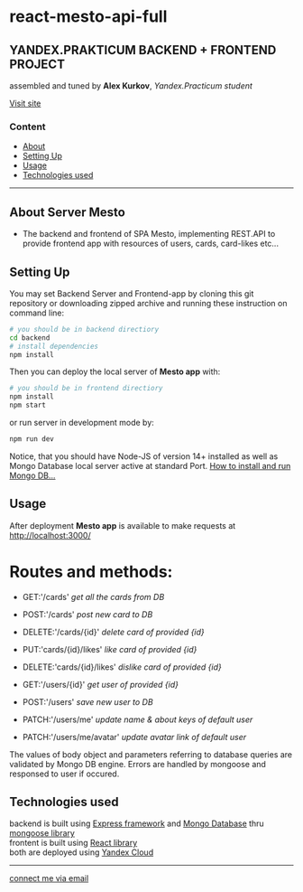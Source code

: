 # **react-mesto-api-full**
**YANDEX.PRAKTICUM BACKEND + FRONTEND PROJECT**
--------------

assembled and tuned by **Alex Kurkov**,
_Yandex.Practicum student_

[Visit site](http://kurkov.students.nomoreparties.xyz/)

### **Content**
  - [About](#About-Server-Mesto)
  - [Setting Up](#Setting-Up)
  - [Usage](#Usage)
  - [Technologies used](#Technologies-used)
---------------------

## About Server Mesto
- The backend and frontend of SPA Mesto, implementing REST.API to provide frontend app with resources of users, cards, card-likes etc... 

## Setting Up
You may set Backend Server and Frontend-app by cloning this git repository or downloading zipped archive and running these instruction on command line:
```bash
# you should be in backend directiory
cd backend
# install dependencies
npm install
```
Then you can deploy the local server of **Mesto app** with:
 ```bash
# you should be in frontend directiory
npm install
npm start
```
or run server in development mode by:
 ```bash
npm run dev
```
Notice, that you should have Node-JS of version 14+ installed as well as Mongo Database local server active at standard Port. [How to install and run Mongo DB...](https://docs.mongodb.com/manual/installation/)


## Usage
After deployment **Mesto app** is available to make requests at [http://localhost:3000/](http://localhost:3000/)

# Routes and methods:
  - GET:'/cards'  *get all the cards from DB* 
  - POST:'/cards' *post new card to DB*
  - DELETE:'/cards/{id}' *delete card of provided {id}*
  - PUT:'cards/{id}/likes' *like card of provided {id}*
  - DELETE:'cards/{id}/likes' *dislike card of provided {id}*

  - GET:'/users/{id}' *get user of provided {id}* 
  - POST:'/users' *save new user to DB*
  - PATCH:'/users/me' *update name & about keys of default user*
  - PATCH:'/users/me/avatar' *update avatar link of default user*

The values of body object and parameters referring to database queries are validated by Mongo DB engine. Errors are handled by mongoose and responsed to user if occured.

## Technologies used
backend is built using [Express framework](https://expressjs.com/) and [Mongo Database](https://www.mongodb.com/) thru [mongoose library](https://mongoosejs.com/docs/)\
frontent is built using [React library](https://reactjs.org/)\
both are deployed using [Yandex Cloud](https://cloud.yandex.ru/)

--------
[connect me via email](mailto:alexkourkov@yandex.ru "Email")
